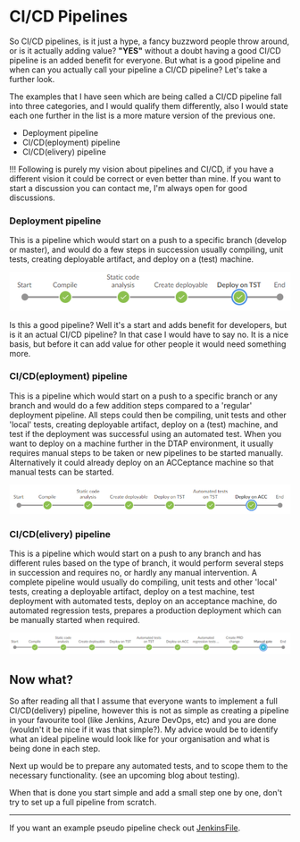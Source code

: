 # CI/CD Pipelines

So CI/CD pipelines, is it just a hype, a fancy buzzword people throw around, or is it actually adding value? **"YES"** 
without a doubt having a good CI/CD pipeline is an added benefit for everyone. But what is a good pipeline
and when can you actually call your pipeline a CI/CD pipeline? Let's take a further look.

The examples that I have seen which are being called a CI/CD pipeline fall into three categories, and 
I would qualify them differently, also I would state each one further in the list is a more mature
version of the previous one.
- Deployment pipeline
- CI/CD(eployment) pipeline
- CI/CD(elivery) pipeline

!!! Following is purely my vision about pipelines and CI/CD, if you have a different vision it could be correct or even
    better than mine. If you want to start a discussion you can contact me, I'm always open for good discussions.

### Deployment pipeline

This is a pipeline which would start on a push to a specific branch (develop or master), and would do a few steps in 
succession usually compiling, unit tests, creating deployable artifact, and deploy on a (test) machine. 

![Deployment pipeline](build-pipeline.png)

Is this a good pipeline? Well it's a start and adds benefit for developers, but is it an actual CI/CD pipeline? In that 
case I would have to say no. It is a nice basis, but before it can add value for other people it would need something 
more.

### CI/CD(eployment) pipeline

This is a pipeline which would start on a push to a specific branch or any branch and would do a few addition steps 
compared to a 'regular' deployment pipeline. All steps could then be compiling, unit tests and other 'local' tests, creating 
deployable artifact, deploy on a (test) machine, and test if the deployment was successful using an automated test. When 
you want to deploy on a machine further in the DTAP environment, it usually requires manual steps to be taken or new pipelines 
to be started manually. Alternatively it could already deploy on an ACCeptance machine so that manual tests can be started.

![CI/CD(eployment)](cicdeployment.PNG)

### CI/CD(elivery) pipeline

This is a pipeline which would start on a push to any branch and has different rules based on the type of branch, it would 
perform several steps in succession and requires no, or hardly any manual intervention. A complete pipeline would usually 
do compiling, unit tests and other 'local' tests, creating a deployable artifact, deploy on a test machine, test deployment 
with automated tests, deploy on an acceptance machine, do automated regression tests, prepares a production deployment
which can be manually started when required. 

![CI/CD(elivery)](cicdelivery.PNG)

## Now what?

So after reading all that I assume that everyone wants to implement a full CI/CD(delivery) pipeline, however this is not
as simple as creating a pipeline in your favourite tool (like Jenkins, Azure DevOps, etc) and you are done (wouldn't it
be nice if it was that simple?). My advice would be to identify what an ideal pipeline would look like for your organisation
and what is being done in each step.

Next up would be to prepare any automated tests, and to scope them to the necessary functionality. (see an upcoming blog 
about testing). 

When that is done you start simple and add a small step one by one, don't try to set up a full pipeline from scratch.

----

If you want an example pseudo pipeline check out [JenkinsFile](Jenkinsfile).